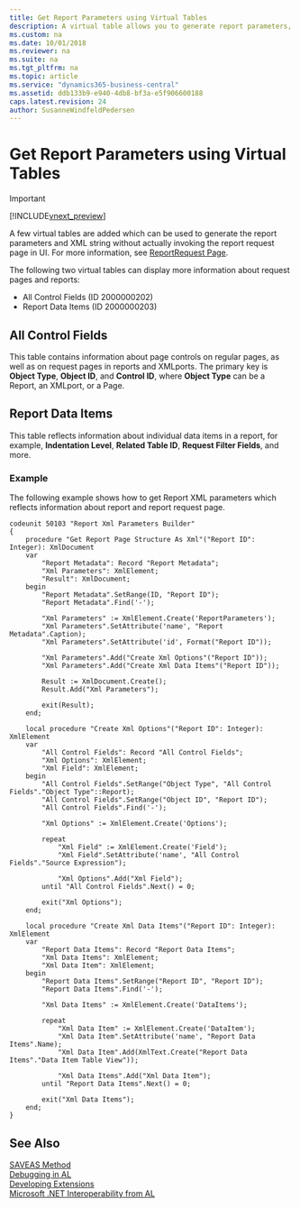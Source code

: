 ```yaml
---
title: Get Report Parameters using Virtual Tables
description: A virtual table allows you to generate report parameters, XML string without invoking the report request page. 
ms.custom: na
ms.date: 10/01/2018
ms.reviewer: na
ms.suite: na
ms.tgt_pltfrm: na
ms.topic: article
ms.service: "dynamics365-business-central"
ms.assetid: ddb133b9-e940-4db8-bf3a-e5f906600188
caps.latest.revision: 24
author: SusanneWindfeldPedersen
---
```


# Get Report Parameters using Virtual Tables

> [!IMPORTANT]  
> [!INCLUDE[vnext_preview](includes/vnext_preview.md)]

A few virtual tables are added which can be used to generate the report parameters and XML string without actually invoking the report request page in UI. For more information, see [ReportRequest Page](./methods/devenv-runrequestpage-method.md).  

The following two virtual tables can display more information about request pages and reports:

- All Control Fields (ID 2000000202)
- Report Data Items (ID 2000000203)

## All Control Fields 
This table contains information about page controls on regular pages, as well as on request pages in reports and XMLports. The primary key is **Object Type**, **Object ID**, and **Control ID**, where **Object Type** can be a Report, an XMLport, or a Page.

## Report Data Items 
This table reflects information about individual data items in a report, for example, **Indentation Level**, **Related Table ID**, **Request Filter Fields**, and more.

### Example
The following example shows how to get Report XML parameters which reflects information about report and report request page. 

```
codeunit 50103 "Report Xml Parameters Builder"
{
    procedure "Get Report Page Structure As Xml"("Report ID": Integer): XmlDocument
    var
        "Report Metadata": Record "Report Metadata";
        "Xml Parameters": XmlElement;
        "Result": XmlDocument;
    begin
        "Report Metadata".SetRange(ID, "Report ID");
        "Report Metadata".Find('-');

        "Xml Parameters" := XmlElement.Create('ReportParameters');
        "Xml Parameters".SetAttribute('name', "Report Metadata".Caption);
        "Xml Parameters".SetAttribute('id', Format("Report ID"));

        "Xml Parameters".Add("Create Xml Options"("Report ID"));
        "Xml Parameters".Add("Create Xml Data Items"("Report ID"));

        Result := XmlDocument.Create();
        Result.Add("Xml Parameters");

        exit(Result);
    end;

    local procedure "Create Xml Options"("Report ID": Integer): XmlElement
    var
        "All Control Fields": Record "All Control Fields";
        "Xml Options": XmlElement;
        "Xml Field": XmlElement;
    begin
        "All Control Fields".SetRange("Object Type", "All Control Fields"."Object Type"::Report);
        "All Control Fields".SetRange("Object ID", "Report ID");
        "All Control Fields".Find('-');

        "Xml Options" := XmlElement.Create('Options');

        repeat
            "Xml Field" := XmlElement.Create('Field');
            "Xml Field".SetAttribute('name', "All Control Fields"."Source Expression");

            "Xml Options".Add("Xml Field");
        until "All Control Fields".Next() = 0;

        exit("Xml Options");
    end;

    local procedure "Create Xml Data Items"("Report ID": Integer): XmlElement
    var
        "Report Data Items": Record "Report Data Items";
        "Xml Data Items": XmlElement;
        "Xml Data Item": XmlElement;
    begin
        "Report Data Items".SetRange("Report ID", "Report ID");
        "Report Data Items".Find('-');

        "Xml Data Items" := XmlElement.Create('DataItems');

        repeat
            "Xml Data Item" := XmlElement.Create('DataItem');
            "Xml Data Item".SetAttribute('name', "Report Data Items".Name);
            "Xml Data Item".Add(XmlText.Create("Report Data Items"."Data Item Table View"));

            "Xml Data Items".Add("Xml Data Item");
        until "Report Data Items".Next() = 0;

        exit("Xml Data Items");
    end;
}
```

## See Also
[SAVEAS Method](./methods/devenv-saveas-method.md)  
[Debugging in AL](devenv-debugging.md)  
[Developing Extensions](devenv-dev-overview.md)  
[Microsoft .NET Interoperability from AL](devenv-get-started-call-dotnet-from-al.md)  
